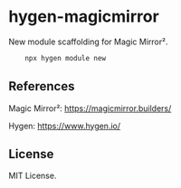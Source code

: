 # hygen-magicmirror

New module scaffolding for Magic Mirror².

```bash
    npx hygen module new
```

## References

Magic Mirror²: https://magicmirror.builders/

Hygen: https://www.hygen.io/

## License

MIT License.
